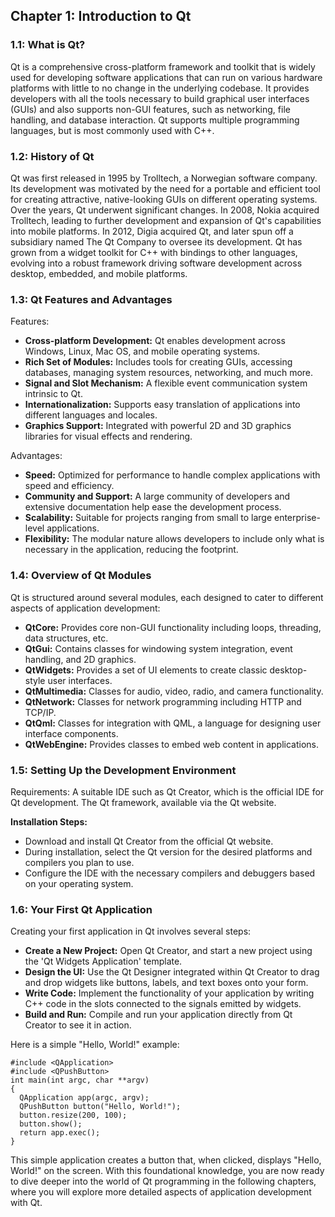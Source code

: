 ## Chapter 1: Introduction to Qt
### 1.1: What is Qt?
Qt is a comprehensive cross-platform framework and toolkit that is widely used for developing software applications that can run on various hardware platforms with little to no change in the underlying codebase. It provides developers with all the tools necessary to build graphical user interfaces (GUIs) and also supports non-GUI features, such as networking, file handling, and database interaction. Qt supports multiple programming languages, but is most commonly used with C++.

### 1.2: History of Qt
Qt was first released in 1995 by Trolltech, a Norwegian software company. Its development was motivated by the need for a portable and efficient tool for creating attractive, native-looking GUIs on different operating systems. Over the years, Qt underwent significant changes. In 2008, Nokia acquired Trolltech, leading to further development and expansion of Qt's capabilities into mobile platforms. In 2012, Digia acquired Qt, and later spun off a subsidiary named The Qt Company to oversee its development. Qt has grown from a widget toolkit for C++ with bindings to other languages, evolving into a robust framework driving software development across desktop, embedded, and mobile platforms.

### 1.3: Qt Features and Advantages
Features:
- **Cross-platform Development:** Qt enables development across Windows, Linux, Mac OS, and mobile operating systems.
- **Rich Set of Modules:** Includes tools for creating GUIs, accessing databases, managing system resources, networking, and much more.
- **Signal and Slot Mechanism:** A flexible event communication system intrinsic to Qt.
- **Internationalization:** Supports easy translation of applications into different languages and locales.
- **Graphics Support:** Integrated with powerful 2D and 3D graphics libraries for visual effects and rendering.

Advantages:
- **Speed:** Optimized for performance to handle complex applications with speed and efficiency.
- **Community and Support:** A large community of developers and extensive documentation help ease the development process.
- **Scalability:** Suitable for projects ranging from small to large enterprise-level applications.
- **Flexibility:** The modular nature allows developers to include only what is necessary in the application, reducing the footprint.

### 1.4: Overview of Qt Modules
Qt is structured around several modules, each designed to cater to different aspects of application development:
- **QtCore:** Provides core non-GUI functionality including loops, threading, data structures, etc.
- **QtGui:** Contains classes for windowing system integration, event handling, and 2D graphics.
- **QtWidgets:** Provides a set of UI elements to create classic desktop-style user interfaces.
- **QtMultimedia:** Classes for audio, video, radio, and camera functionality.
- **QtNetwork:** Classes for network programming including HTTP and TCP/IP.
- **QtQml:** Classes for integration with QML, a language for designing user interface components.
- **QtWebEngine:** Provides classes to embed web content in applications.

### 1.5: Setting Up the Development Environment
Requirements: A suitable IDE such as Qt Creator, which is the official IDE for Qt development. The Qt framework, available via the Qt website.

**Installation Steps:**
- Download and install Qt Creator from the official Qt website.
- During installation, select the Qt version for the desired platforms and compilers you plan to use.
- Configure the IDE with the necessary compilers and debuggers based on your operating system.

### 1.6: Your First Qt Application
Creating your first application in Qt involves several steps:
- **Create a New Project:** Open Qt Creator, and start a new project using the 'Qt Widgets Application' template.
- **Design the UI:** Use the Qt Designer integrated within Qt Creator to drag and drop widgets like buttons, labels, and text boxes onto your form.
- **Write Code:** Implement the functionality of your application by writing C++ code in the slots connected to the signals emitted by widgets.
- **Build and Run:** Compile and run your application directly from Qt Creator to see it in action.

Here is a simple "Hello, World!" example:
```
#include <QApplication>
#include <QPushButton>
int main(int argc, char **argv)
{
  QApplication app(argc, argv);
  QPushButton button("Hello, World!");
  button.resize(200, 100);
  button.show();
  return app.exec();
}
```
This simple application creates a button that, when clicked, displays "Hello, World!" on the screen. With this foundational knowledge, you are now ready to dive deeper into the world of Qt programming in the following chapters, where you will explore more detailed aspects of application development with Qt.